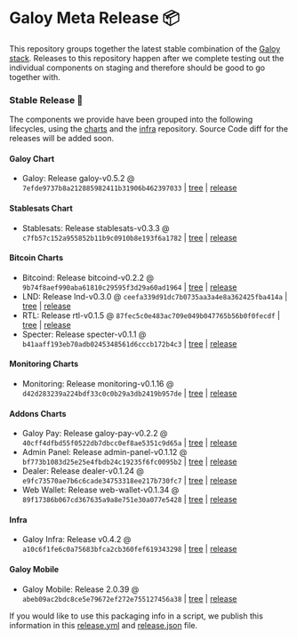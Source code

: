 # Galoy Meta Release 📦

This repository groups together the latest stable combination of the [Galoy stack](https://github.com/GaloyMoney/awesome-galoy#tech-components). 
Releases to this repository happen after we complete testing out the individual components on staging and therefore should be good to go together with.

### Stable Release 🎉

The components we provide have been grouped into the following lifecycles, using the [charts](https://github.com/GaloyMoney/charts) and the [infra](https://github.com/GaloyMoney/galoy-infra) repository. 
Source Code diff for the releases will be added soon.

#### Galoy Chart
- Galoy: Release galoy-v0.5.2 @ `7efde9737b8a212885982411b31906b462397033` | [tree](https://github.com/GaloyMoney/charts/tree/7efde9737b8a212885982411b31906b462397033/charts/galoy) | [release](https://github.com/GaloyMoney/charts/releases/tag/galoy-v0.5.2)

#### Stablesats Chart
- Stablesats: Release stablesats-v0.3.3 @ `c7fb57c152a955852b11b9c0910b8e193f6a1782` | [tree](https://github.com/GaloyMoney/charts/tree/c7fb57c152a955852b11b9c0910b8e193f6a1782/charts/stablesats) | [release](https://github.com/GaloyMoney/charts/releases/tag/stablesats-v0.3.3)

#### Bitcoin Charts
- Bitcoind: Release bitcoind-v0.2.2 @ `9b74f8aef990aba61810c29595f3d29a60ad1964` | [tree](https://github.com/GaloyMoney/charts/tree/9b74f8aef990aba61810c29595f3d29a60ad1964/charts/bitcoind) | [release](https://github.com/GaloyMoney/charts/releases/tag/bitcoind-v0.2.2)
- LND: Release lnd-v0.3.0 @ `ceefa339d91dc7b0735aa3a4e8a362425fba414a` | [tree](https://github.com/GaloyMoney/charts/tree/ceefa339d91dc7b0735aa3a4e8a362425fba414a/charts/lnd) | [release](https://github.com/GaloyMoney/charts/releases/tag/lnd-v0.3.0)
- RTL: Release rtl-v0.1.5 @ `87fec5c0e483ac709e049b047765b56b0f0fecdf` | [tree](https://github.com/GaloyMoney/charts/tree/87fec5c0e483ac709e049b047765b56b0f0fecdf/charts/rtl) | [release](https://github.com/GaloyMoney/charts/releases/tag/rtl-v0.1.5)
- Specter: Release specter-v0.1.1 @ `b41aaff193eb70adb0245348561d6cccb172b4c3` | [tree](https://github.com/GaloyMoney/charts/tree/b41aaff193eb70adb0245348561d6cccb172b4c3/charts/specter) | [release](https://github.com/GaloyMoney/charts/releases/tag/specter-v0.1.1)

#### Monitoring Charts
- Monitoring: Release monitoring-v0.1.16 @ `d42d283239a224bdf33c0c0b29a3db2419b957de` | [tree](https://github.com/GaloyMoney/charts/tree/d42d283239a224bdf33c0c0b29a3db2419b957de/charts/monitoring) | [release](https://github.com/GaloyMoney/charts/releases/tag/monitoring-v0.1.16)

#### Addons Charts
- Galoy Pay: Release galoy-pay-v0.2.2 @ `40cff4dfbd55f0522db7dbcc0ef8ae5351c9d65a` | [tree](https://github.com/GaloyMoney/charts/tree/40cff4dfbd55f0522db7dbcc0ef8ae5351c9d65a/charts/galoy-pay) | [release](https://github.com/GaloyMoney/charts/releases/tag/galoy-pay-v0.2.2)
- Admin Panel: Release admin-panel-v0.1.12 @ `bf773b1083d25e25e4fbdb24c19235f6fc0095b2` | [tree](https://github.com/GaloyMoney/charts/tree/bf773b1083d25e25e4fbdb24c19235f6fc0095b2/charts/admin-panel) | [release](https://github.com/GaloyMoney/charts/releases/tag/admin-panel-v0.1.12)
- Dealer: Release dealer-v0.1.24 @ `e9fc73570ae7b6c6cade34753318ee217b730fc7` | [tree](https://github.com/GaloyMoney/charts/tree/e9fc73570ae7b6c6cade34753318ee217b730fc7/charts/dealer) | [release](https://github.com/GaloyMoney/charts/releases/tag/dealer-v0.1.24)
- Web Wallet: Release web-wallet-v0.1.34 @ `89f17386b067cd367635a9a8e751e30a077e5428` | [tree](https://github.com/GaloyMoney/charts/tree/89f17386b067cd367635a9a8e751e30a077e5428/charts/web_wallet) | [release](https://github.com/GaloyMoney/charts/releases/tag/web-wallet-v0.1.34)

#### Infra

- Galoy Infra: Release v0.4.2 @ `a10c6f1fe6c0a75683bfca2cb360fef619343298` | [tree](https://github.com/GaloyMoney/galoy-infra/tree/a10c6f1fe6c0a75683bfca2cb360fef619343298) | [release](https://github.com/GaloyMoney/galoy-infra/releases/tag/v0.4.2)

#### Galoy Mobile

- Galoy Mobile: Release 2.0.39 @ `abeb09ac2bdc8ce5e79672ef272e755127456a38` | [tree](https://github.com/GaloyMoney/galoy-mobile/tree/abeb09ac2bdc8ce5e79672ef272e755127456a38) | [release](https://github.com/GaloyMoney/galoy-mobile/releases/tag/2.0.39)

If you would like to use this packaging info in a script, we publish this information in this [release.yml](./release.yml) and [release.json](./release.json) file.

